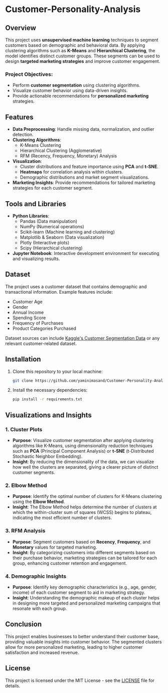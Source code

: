 # Customer-Personality-Analysis

## Overview
This project uses **unsupervised machine learning** techniques to segment customers based on demographic and behavioral data. By applying clustering algorithms such as **K-Means** and **Hierarchical Clustering**, the model identifies distinct customer groups. These segments can be used to design **targeted marketing strategies** and improve customer engagement.

### Project Objectives:
- Perform **customer segmentation** using clustering algorithms.
- Visualize customer behavior using data-driven insights.
- Provide actionable recommendations for **personalized marketing** strategies.

## Features
- **Data Preprocessing**: Handle missing data, normalization, and outlier detection.
- **Clustering Algorithms**:
  - K-Means Clustering
  - Hierarchical Clustering (Agglomerative)
  - RFM (Recency, Frequency, Monetary) Analysis
- **Visualization**: 
  - Cluster distributions and feature importance using **PCA** and **t-SNE**.
  - **Heatmaps** for correlation analysis within clusters.
  - Demographic distributions and market segment visualizations.
- **Marketing Insights**: Provide recommendations for tailored marketing strategies for each customer segment.

## Tools and Libraries
- **Python Libraries**:
  - Pandas (Data manipulation)
  - NumPy (Numerical operations)
  - Scikit-learn (Machine learning and clustering)
  - Matplotlib & Seaborn (Data visualization)
  - Plotly (Interactive plots)
  - Scipy (Hierarchical clustering)
- **Jupyter Notebook**: Interactive development environment for executing and visualizing results.

## Dataset
The project uses a customer dataset that contains demographic and transactional information. Example features include:
- Customer Age
- Gender
- Annual Income
- Spending Score
- Frequency of Purchases
- Product Categories Purchased

Dataset sources can include [Kaggle's Customer Segmentation Data](https://www.kaggle.com/imakash3011/customer-personality-analysis) or any relevant customer-related dataset.

## Installation

1. Clone this repository to your local machine:
   ```bash
   git clone https://github.com/yaminimasand/Customer-Personality-Analysis.git
2. Install the necessary dependencies:
   ```bash
   pip install -r requirements.txt

## Visualizations and Insights

### 1. **Cluster Plots**
   - **Purpose**: Visualize customer segmentation after applying clustering algorithms like K-Means, using dimensionality reduction techniques such as **PCA** (Principal Component Analysis) or **t-SNE** (t-Distributed Stochastic Neighbor Embedding).
   - **Insight**: By reducing the dimensionality of the data, we can visualize how well the clusters are separated, giving a clearer picture of distinct customer segments.

### 2. **Elbow Method**
   - **Purpose**: Identify the optimal number of clusters for K-Means clustering using the **Elbow Method**.
   - **Insight**: The Elbow Method helps determine the number of clusters at which the within-cluster sum of squares (WCSS) begins to plateau, indicating the most efficient number of clusters.

### 3. **RFM Analysis**
   - **Purpose**: Segment customers based on **Recency**, **Frequency**, and **Monetary** values for targeted marketing.
   - **Insight**: By categorizing customers into different segments based on their purchase behavior, marketing strategies can be tailored for each group, enhancing customer retention and engagement.

### 4. **Demographic Insights**
   - **Purpose**: Identify key demographic characteristics (e.g., age, gender, income) of each customer segment to aid in marketing strategy.
   - **Insight**: Understanding the demographic makeup of each cluster helps in designing more targeted and personalized marketing campaigns that resonate with each group.

## Conclusion
This project enables businesses to better understand their customer base, providing valuable insights into customer behavior. The segmented clusters allow for more personalized marketing, leading to higher customer satisfaction and increased revenue.

## License
This project is licensed under the MIT License - see the [LICENSE](LICENSE) file for details.
